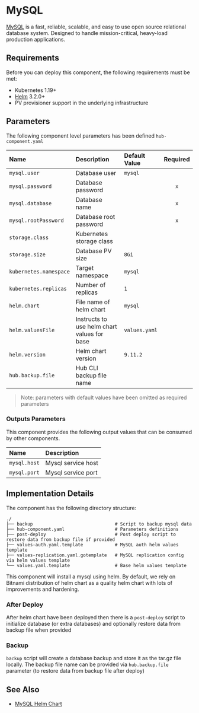 # MySQL

[MySQL](https://www.mysql.com/) is a fast, reliable, scalable, and easy to use open source relational database system.
Designed to handle mission-critical, heavy-load production applications.

## Requirements

Before you can deploy this component, the following requirements must be met:

* Kubernetes 1.19+
* [Helm](https://helm.sh/docs/intro/install/) 3.2.0+
* PV provisioner support in the underlying infrastructure

## Parameters

The following component level parameters has been defined `hub-component.yaml`

| Name                   | Description                                 | Default Value | Required |
|:-----------------------|:--------------------------------------------|:--------------|:--------:|
| `mysql.user`           | Database user                               | `mysql`       |          |
| `mysql.password`       | Database password                           |               |   `x`    |
| `mysql.database`       | Database name                               |               |   `x`    |
| `mysql.rootPassword`   | Database root password                      |               |   `x`    |
| `storage.class`        | Kubernetes storage class                    |               |          |
| `storage.size`         | Database PV size                            | `8Gi`         |          |
| `kubernetes.namespace` | Target namespace                            | `mysql`       |          |
| `kubernetes.replicas`  | Number of replicas                          | `1`           |          |
| `helm.chart`           | File name of helm chart                     | `mysql`       |          |
| `helm.valuesFile`      | Instructs to use helm chart values for base | `values.yaml` |          |
| `helm.version`         | Helm chart version                          | `9.11.2`      |          |
| `hub.backup.file`      | Hub CLI backup file name                    |               |          |

> Note: parameters with default values have been omitted as required parameters

### Outputs Parameters

This component provides the following output values that can be consumed by other components.

| Name         | Description        |
|:-------------|:-------------------|
| `mysql.host` | Mysql service host |
| `mysql.port` | Mysql service port |

## Implementation Details

The component has the following directory structure:

```text
./
├── backup                               # Script to backup mysql data
├── hub-component.yaml                   # Parameters definitions
├── post-deploy                          # Post deploy script to restore data from backup file if provided
├── values-auth.yaml.template            # MySQL auth helm values template
├── values-replication.yaml.gotemplate   # MySQL replication config via helm values template
└── values.yaml.template                 # Base helm values template
```

This component will install a mysql using helm. By default, we rely on Bitnami distribution of helm chart as a quality
helm chart with lots of improvements and hardening.

### After Deploy

After helm chart have been deployed then there is a `post-deploy` script to initialize database (or extra databases) and
optionally restore data from backup file when provided

### Backup

`backup` script will create a database backup and store it as the tar.gz file locally. The backup file name can be
provided via `hub.backup.file` parameter (to restore data from backup file after deploy)

## See Also

* [MySQL Helm Chart](https://bitnami.com/stack/mysql/helm)
